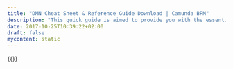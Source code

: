 ```yaml
---
title: "DMN Cheat Sheet & Reference Guide Download | Camunda BPM"
description: "This quick guide is aimed to provide you with the essential resources you need while you are modeling and defining decisions with DMN."
date: 2017-10-25T10:39:22+02:00
draft: false
mycontent: static
---
```

{{<whitepapers-single
title="DMN Cheat Sheet "
teaser="<h3>DMN resources to help you while modeling and defining decisions</h3><p>This quick guide is aimed to provide you with the essential resources you need while you are modeling and defining decisions with DMN.</p>"
mcautomationid="6ce393ffd4"
mcemailid="be164e980e"
hsformid="6db8d4a3-dd56-416f-bc6f-02790f70122a"
pdf="//assets.ctfassets.net/vpidbgnakfvf/1VTFJUPwcM2McGWoiKOCo0/9151ef314c5fba081441eccc8ab8297f/DMN_Quick_Guide.pdf"
thumbnail="//images.ctfassets.net/vpidbgnakfvf/4dvCpBBNtYsGGcOi2CkE04/ab3b2cbec9c675ec1262b9b2071f8f74/dmn-cheat-sheet.jpg">}}